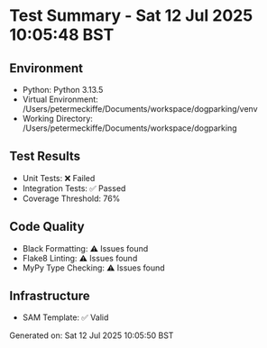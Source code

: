 # Test Summary - Sat 12 Jul 2025 10:05:48 BST

## Environment
- Python: Python 3.13.5
- Virtual Environment: /Users/petermeckiffe/Documents/workspace/dogparking/venv
- Working Directory: /Users/petermeckiffe/Documents/workspace/dogparking

## Test Results
- Unit Tests: ❌ Failed
- Integration Tests: ✅ Passed
- Coverage Threshold: 76%

## Code Quality
- Black Formatting: ⚠️ Issues found
- Flake8 Linting: ⚠️ Issues found
- MyPy Type Checking: ⚠️ Issues found

## Infrastructure
- SAM Template: ✅ Valid

Generated on: Sat 12 Jul 2025 10:05:50 BST
